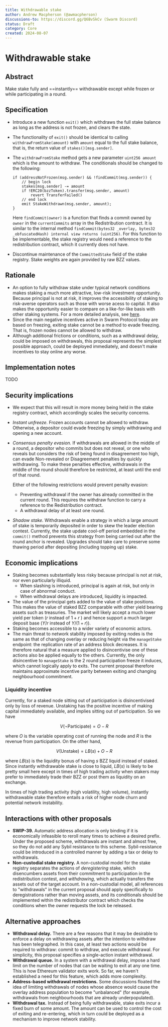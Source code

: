 ```yaml
---
title: Withdrawable stake
author: Andrew Macpherson (@awmacpherson)
discussions-to: https://discord.gg/Q6BvSkCv (Swarm Discord)
status: Draft
category: Core
created: 2024-08-07
---
```

# Withdrawable stake

## Abstract

Make stake fully and ==instantly== withdrawable except while frozen or while participating in a round.

## Specification

* Introduce a new function `exit()` which withdraws the full stake balance as long as the address is not frozen, and clears the state.

* The functionality of `exit()` should be identical to calling `withdrawFromStake(amount)` with `amount` equal to the full stake balance, that is, the return value of `stakes()[msg.sender]`.

* The `withdrawFromStake` method gets a new parameter `uint256 amount` which is the amount to withdraw. The conditionals should be changed to the following:

  ```solidity
  if (addressNotFrozen(msg.sender) && !findCommit(msg.sender)) {
      // begin lock
      stakes[msg.sender] -= amount
      if !ERC20(bzzToken).transfer(msg.sender, amount)
          revert TransferFailed()
      // end lock
      emit StakeWithdrawn(msg.sender, amount);
  }
  ```

  Here `findCommit(owner)` is a function that finds a commit owned by `owner` in the `currentCommits` array in the Redistribution contract. It is similar to the internal method `findCommit(bytes32 _overlay, bytes32 _obfuscatedHash) internal view returns (uint256)`. For this function to be implementable, the stake registry would need a reference to the redistribution contract, which it currently does not have.

* Discontinue maintenance of the `CommittedStake` field of the stake registry. Stake weights are again provided by raw BZZ values.

## Rationale

* An option to fully withdraw stake under typical network conditions makes staking a much more attractive, low-risk investment opportunity. Because principal is not at risk, it improves the accessibility of staking to risk-averse operators such as those with worse acess to capital. It also makes the opportunity easier to compare on a like-for-like basis with other staking systems. For a more detailed analysis, see [here](https://mirror.xyz/shtuka.eth/qQnVGyNL7viiS5iLizSVL_0eTTMYGavl3Kb77XiaBxk).
* Since the main negative incentives active in Swarm Protocol today are based on freezing, exiting stake cannot be a method to evade freezing. That is, frozen nodes cannot be allowed to withdraw.
* Although additional frictions or conditions, such as a withdrawal delay, could be imposed on withdrawals, this proposal represents the simplest possible approach, could be deployed immediately, and doesn't make incentives to stay online any worse.

## Implementation notes

TODO

## Security implications

* We expect that this will result in more money being held in the stake registry contract, which accordingly scales the security concerns.

* *Instant unfreeze.* Frozen accounts cannot be allowed to withdraw. Otherwise, a depositor could evade freezing by simply withdrawing and opening a new account.

* *Consensus penalty evasion.* If withdrawals are allowed in the middle of a round, a depositor who commits but does not reveal, or one who reveals but considers the risk of being found in disagreement too high, can evade Non-revealed or Disagreement penalties by quickly withdrawing. To make these penalties effective, withdrawals in the middle of the round should therefore be restricted, at least until the end of that round.

  Either of the following restrictions would prevent penalty evasion:

  * Preventing withdrawal if the owner has already committed in the current round. This requires the withdraw function to carry a reference to the Redistribution contract.
  * A withdrawal delay of at least one round.

* *Shadow stake.* Withdrawals enable a strategy in which a large amount of stake is temporarily deposited in order to skew the leader election contest. Currently, the stake update cool-off period embedded in the `commit()` method prevents this strategy from being carried out after the round anchor is revealed. Upgrades should take care to preserve some thawing period after depositing (including topping up) stake.

## Economic implications

* Staking becomes substantially less risky because principal is not at risk, nor even particularly illiquid.
  * When slashing is introduced, principal is again at risk, but only in case of abnormal conduct.
  * When withdrawal delays are introduced, liquidity is impacted.
* The value of the principal gets added to the value of stake positions. This makes the value of staked BZZ comparable with other yield bearing assets such as treasuries. The market will likely accept a much lower yield per token ($r$ instead of $1+r$ ) and hence support a much larger deposit base ($Y/r$ instead of $Y/(1+r)$).
* Staking becomes accessible to a wider variety of economic actors.
* The main threat to network stability imposed by exiting nodes is the same as that of changing overlay or reducing height via the `manageStake` endpoint: the replication rate of an address block decreases. It is therefore natural that a measure applied to disincentivise one of these actions also be applied equally to the others. Currently, the only disincentive to `manageStake` is the 2 round participation freeze it induces, which cannot logically apply to exits. The current proposal therefore maintains approximate incentive parity between exiting and changing neighbourhood commitment.

### Liquidity incentive

Currently, for a staked node sitting out of participation is disincentivised only by loss of revenue. Unstaking has the positive incentive of making capital immediately available, and implies sitting out of participation. So we have
```math
V(\neg \mathrm{Participate}) = O - R
```
where $O$ is the variable operating cost of running the node and $R$ is the revenue from participation. On the other hand,
```math
V(\mathrm{Unstake}) = LB(s) + O - R
```
where $LB(s)$ is the liquidity bonus of having $s$ BZZ liquid instead of staked. Since instantly withdrawable stake is close to liquid, $LB(s)$ is likely to be pretty small here except in times of high trading activity when stakers may prefer to immediately trade their BZZ or post them as liquidity on an exchange.

In times of high trading activity (high volatility, high volume), instantly withdrawable stake therefore entails a risk of higher node churn and potential network instability.

## Interactions with other proposals

* **SWIP-39.** Automatic address allocation is only binding if it is economically infeasible to reroll many times to achieve a desired prefix. Under the proposed scheme, withdrawals are instant and almost free, so they do not add any Sybil resistance to this scheme. Sybil-resistance could be introduced in a controlled manner by adding a tax or delay to withdrawals.
* **Non-custodial stake registry.** A non-custodial model for the stake registry separates the actions of *deregistering* stake, which disencumbers assets from their commitment to participation in the redistribution contest, and *withdrawing,* which actually transfers the assets out of the target account. In a non-custodial model, all references to "withdrawals" in the current proposal should apply specifically to deregistrations rather than moving assets, and its conditionals should be implemented within the redistributor contract which checks the conditions when the owner requests the lock be released.

## Alternative approaches

* **Withdrawal delay.** There are a few reasons that it may be desirable to enforce a delay on withdrawing assets after the intention to withdraw has been telegraphed. In this case, at least two actions would be required to withdraw: commit to withdraw, and execute withdrawal. For simplicity, this proposal specifies a single-action instant withdrawal.
* **Withdrawal queue.** In a system with a withdrawal delay, impose a hard limit on the number of nodes that can be waiting to exit at any one time. This is how Ethereum validator exits work. So far, we haven't established a need for this feature, which adds more complexity.
* **Address-based withdrawal restrictions.** Some discussions floated the idea of limiting withdrawals of nodes whose absence would cause the overlay address population to become "unbalanced" (for example, withdrawals from neighbourhoods that are already underpopulated).
* **Withdrawal tax.** Instead of being fully withdrawable, stake exits incur a fixed burn of some amount. The amount can be used to control the cost of exiting and re-entering, which in turn could be deployed as a mechanism to improve network stability.
